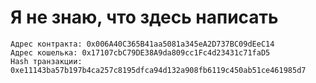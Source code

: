 # Я не знаю, что здесь написать



```shell
Адрес контракта: 0x006A40C365B41aa5081a345eA2D737BC09dEeC14
Адрес кошелька: 0x17107cbC79DE38A9da809cc1Fc4d23431c71faD5
Hash транзакции: 
0xe11143ba57b197b4ca257c8195dfca94d132a908fb6119c450ab51ce461985d7

```
